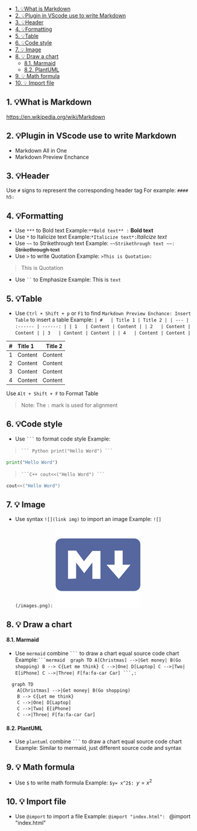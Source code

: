 - [1. 💡What is Markdown](#1-what-is-markdown)
- [2. 💡Plugin in VScode use to write Markdown](#2-plugin-in-vscode-use-to-write-markdown)
- [3. 💡Header](#3-header)
- [4. 💡Formatting](#4-formatting)
- [5. 💡Table](#5-table)
- [6. 💡Code style](#6-code-style)
- [7. 💡 Image](#7--image)
- [8. 💡 Draw a chart](#8--draw-a-chart)
    - [8.1. Marmaid](#81-marmaid)
    - [8.2. PlantUML](#82-plantuml)
- [9. 💡 Math formula](#9--math-formula)
- [10. 💡 Import file](#10--import-file)


## 1. 💡What is Markdown
https://en.wikipedia.org/wiki/Markdown
## 2. 💡Plugin in VScode use to write Markdown 
- Markdown All in One 
- Markdown Preview Enchance 
## 3. 💡Header
Use `#` signs to represent the corresponding header tag
For example:
`#### h5:`

## 4. 💡Formatting
- Use `***` to Bold text 
Example:`**Bold text** :` **Bold text** 
- Use `*` to Italicize text 
Example:`*Italicize text*:`*Italicize text*
- Use `~~` to Strikethrough text 
Example: `~~Strikethrough text ~~:` 
~~Strikethrough text~~
- Use `>` to write Quotation 
Example: `>This is Quotation:`
>This is Quotation
- Use ` `` ` to Emphasize
Example: This is `text`   
## 5. 💡Table
- Use `Ctrl + Shift + p` or `F1` to find `Markdown Preview Enchance: Insert Table` to insert a table
Example:
`
| #   | Title 1 | Title 2 |
| --- | :------ | ------: |
| 1   | Content | Content |
| 2   | Content | Content |
| 3   | Content | Content |
| 4   | Content | Content |
`

| #   | Title 1 | Title 2 |
| --- | :------ | ------: |
| 1   | Content | Content |
| 2   | Content | Content |
| 3   | Content | Content |
| 4   | Content | Content |


Use `Alt + Shift + F` to Format Table
>Note: The `:` mark is used for alignment
## 6. 💡Code style 
- Use ` ``` ` to format code style 
Example:
>` ``` Python print("Hello Word") ``` ` 
```Python
print("Hello Word")
```
>` ```C++ cout<<("Hello Word") ``` `
```C++
cout<<("Hello Word")
```
## 7. 💡 Image 
- Use syntax `![](link img)` to import an image
Example: 
`![](/images.png): `![](/images.png)
## 8. 💡 Draw a chart
#### 8.1. Marmaid
- Use `mermaid` combine ` ``` ` to draw a chart equal source code chart 
Example:` ```mermaid 
graph TD
    A[Christmas] -->|Get money| B(Go shopping)
    B --> C{Let me think}
    C -->|One| D[Laptop]
    C -->|Two| E[iPhone]
    C -->|Three| F[fa:fa-car Car] ```,: `
```mermaid
  graph TD
    A[Christmas] -->|Get money| B(Go shopping)
    B --> C{Let me think}
    C -->|One| D[Laptop]
    C -->|Two| E[iPhone]
    C -->|Three| F[fa:fa-car Car]
```
#### 8.2. PlantUML
- Use `plantuml` combine ` ``` ` to draw a chart equal source code chart
Example: Similar to mermaid, just different source code and syntax
## 9. 💡 Math formula
- Use `$` to write math formula
Example: `$y= x^2$: `$y= x^2$
## 10. 💡 Import file
- Use `@import` to import a file
Example: `@import "index.html": `
@import "index.html" 


